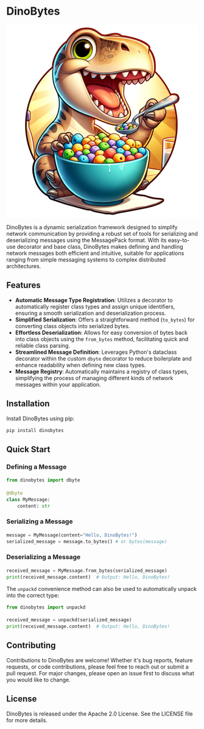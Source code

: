 # DinoBytes

![dinobytes](./assets/dinobytes.png)

DinoBytes is a dynamic serialization framework designed to simplify network communication by providing a robust set of tools for serializing and deserializing messages using the MessagePack format. With its easy-to-use decorator and base class, DinoBytes makes defining and handling network messages both efficient and intuitive, suitable for applications ranging from simple messaging systems to complex distributed architectures.

## Features

- **Automatic Message Type Registration**: Utilizes a decorator to automatically register class types and assign unique identifiers, ensuring a smooth serialization and deserialization process.
- **Simplified Serialization**: Offers a straightforward method (`to_bytes`) for converting class objects into serialized bytes.
- **Effortless Deserialization**: Allows for easy conversion of bytes back into class objects using the `from_bytes` method, facilitating quick and reliable class parsing.
- **Streamlined Message Definition**: Leverages Python's dataclass decorator within the custom `dbyte` decorator to reduce boilerplate and enhance readability when defining new class types.
- **Message Registry**: Automatically maintains a registry of class types, simplifying the process of managing different kinds of network messages within your application.

## Installation

Install DinoBytes using pip:

```bash
pip install dinobytes
```

## Quick Start

### Defining a Message

```python
from dinobytes import dbyte

@dbyte
class MyMessage:
    content: str
```

### Serializing a Message

```python
message = MyMessage(content="Hello, DinoBytes!")
serialized_message = message.to_bytes() # or bytes(message)
```

### Deserializing a Message

```python
received_message = MyMessage.from_bytes(serialized_message)
print(received_message.content)  # Output: Hello, DinoBytes!
```

The `unpackd` convenience method can also be used to automatically unpack into the correct type:

```python
from dinobytes import unpackd

received_message = unpackd(serialized_message)
print(received_message.content)  # Output: Hello, DinoBytes!
```

## Contributing

Contributions to DinoBytes are welcome! Whether it's bug reports, feature requests, or code contributions, please feel free to reach out or submit a pull request. For major changes, please open an issue first to discuss what you would like to change.

## License

DinoBytes is released under the Apache 2.0 License. See the LICENSE file for more details.
